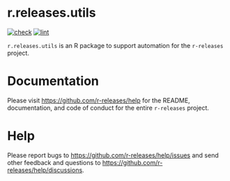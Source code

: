 # r.releases.utils

[![check](https://github.com/r-releases/r.releases.utils/actions/workflows/check.yaml/badge.svg)](https://github.com/r-releases/r.releases.utils/actions?query=workflow%3Acheck)
[![lint](https://github.com/r-releases/r.releases.utils/actions/workflows/lint.yaml/badge.svg)](https://github.com/r-releases/r.releases.utils/actions?query=workflow%3Alint)

`r.releases.utils` is an R package to support automation for the `r-releases` project.

# Documentation

Please visit <https://github.com/r-releases/help> for the README, documentation, and code of conduct for the entire `r-releases` project.

# Help

Please report bugs to <https://github.com/r-releases/help/issues> and send other feedback and questions to <https://github.com/r-releases/help/discussions>.
